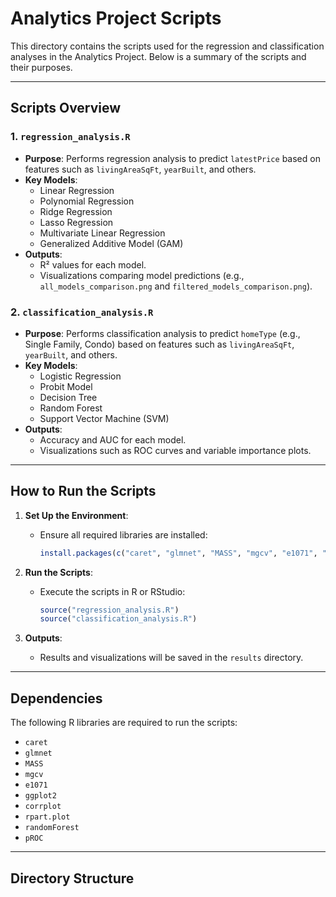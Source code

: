 # Analytics Project Scripts

This directory contains the scripts used for the regression and classification analyses in the Analytics Project. Below is a summary of the scripts and their purposes.

---

## **Scripts Overview**

### **1. `regression_analysis.R`**
- **Purpose**: Performs regression analysis to predict `latestPrice` based on features such as `livingAreaSqFt`, `yearBuilt`, and others.
- **Key Models**:
  - Linear Regression
  - Polynomial Regression
  - Ridge Regression
  - Lasso Regression
  - Multivariate Linear Regression
  - Generalized Additive Model (GAM)
- **Outputs**:
  - R² values for each model.
  - Visualizations comparing model predictions (e.g., `all_models_comparison.png` and `filtered_models_comparison.png`).

### **2. `classification_analysis.R`**
- **Purpose**: Performs classification analysis to predict `homeType` (e.g., Single Family, Condo) based on features such as `livingAreaSqFt`, `yearBuilt`, and others.
- **Key Models**:
  - Logistic Regression
  - Probit Model
  - Decision Tree
  - Random Forest
  - Support Vector Machine (SVM)
- **Outputs**:
  - Accuracy and AUC for each model.
  - Visualizations such as ROC curves and variable importance plots.

---

## **How to Run the Scripts**

1. **Set Up the Environment**:
   - Ensure all required libraries are installed:
     ```r
     install.packages(c("caret", "glmnet", "MASS", "mgcv", "e1071", "ggplot2", "corrplot", "rpart.plot", "randomForest", "pROC"))
     ```

2. **Run the Scripts**:
   - Execute the scripts in R or RStudio:
     ```r
     source("regression_analysis.R")
     source("classification_analysis.R")
     ```

3. **Outputs**:
   - Results and visualizations will be saved in the `results` directory.

---

## **Dependencies**
The following R libraries are required to run the scripts:
- `caret`
- `glmnet`
- `MASS`
- `mgcv`
- `e1071`
- `ggplot2`
- `corrplot`
- `rpart.plot`
- `randomForest`
- `pROC`

---

## **Directory Structure**